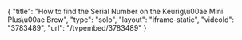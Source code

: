 {
    "title": "How to find the Serial Number on the Keurig\u00ae Mini Plus\u00ae Brew",
    "type": "solo",
    "layout": "iframe-static",
    "videoId": "3783489",
    "url": "\/tvpembed\/3783489"
}